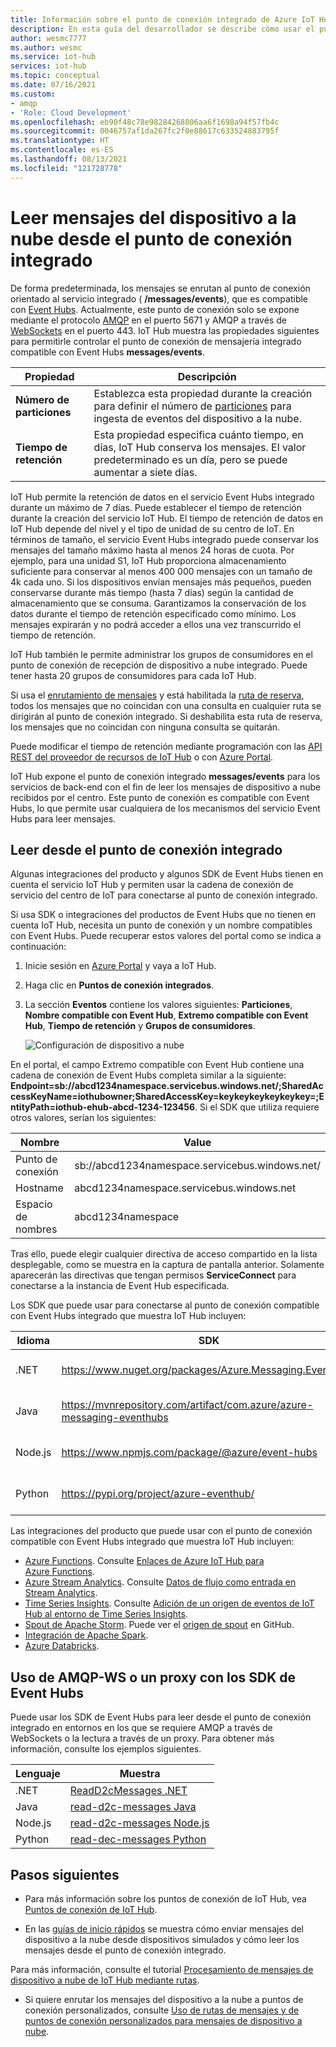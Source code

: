 ```yaml
---
title: Información sobre el punto de conexión integrado de Azure IoT Hub | Microsoft Docs
description: En esta guía del desarrollador se describe cómo usar el punto de conexión integrado compatible con Event Hubs para leer los mensajes del dispositivo a la nube.
author: wesmc7777
ms.author: wesmc
ms.service: iot-hub
services: iot-hub
ms.topic: conceptual
ms.date: 07/16/2021
ms.custom:
- amqp
- 'Role: Cloud Development'
ms.openlocfilehash: eb90f48c78e98284268806aa6f1698a94f57fb4c
ms.sourcegitcommit: 0046757af1da267fc2f0e88617c633524883795f
ms.translationtype: HT
ms.contentlocale: es-ES
ms.lasthandoff: 08/13/2021
ms.locfileid: "121728778"
---
```

# <a name="read-device-to-cloud-messages-from-the-built-in-endpoint"></a>Leer mensajes del dispositivo a la nube desde el punto de conexión integrado

De forma predeterminada, los mensajes se enrutan al punto de conexión orientado al servicio integrado ( **/messages/events**), que es compatible con [Event Hubs](https://azure.microsoft.com/documentation/services/event-hubs/). Actualmente, este punto de conexión solo se expone mediante el protocolo [AMQP](https://www.amqp.org/) en el puerto 5671 y AMQP a través de [WebSockets](http://docs.oasis-open.org/amqp-bindmap/amqp-wsb/v1.0/cs01/amqp-wsb-v1.0-cs01.html) en el puerto 443. IoT Hub muestra las propiedades siguientes para permitirle controlar el punto de conexión de mensajería integrado compatible con Event Hubs **messages/events**.

| Propiedad            | Descripción |
| ------------------- | ----------- |
| **Número de particiones** | Establezca esta propiedad durante la creación para definir el número de [particiones](../event-hubs/event-hubs-features.md#partitions) para ingesta de eventos del dispositivo a la nube. |
| **Tiempo de retención**  | Esta propiedad especifica cuánto tiempo, en días, IoT Hub conserva los mensajes. El valor predeterminado es un día, pero se puede aumentar a siete días. |

IoT Hub permite la retención de datos en el servicio Event Hubs integrado durante un máximo de 7 días. Puede establecer el tiempo de retención durante la creación del servicio IoT Hub. El tiempo de retención de datos en IoT Hub depende del nivel y el tipo de unidad de su centro de IoT. En términos de tamaño, el servicio Event Hubs integrado puede conservar los mensajes del tamaño máximo hasta al menos 24 horas de cuota. Por ejemplo, para una unidad S1, IoT Hub proporciona almacenamiento suficiente para conservar al menos 400 000 mensajes con un tamaño de 4k cada uno. Si los dispositivos envían mensajes más pequeños, pueden conservarse durante más tiempo (hasta 7 días) según la cantidad de almacenamiento que se consuma. Garantizamos la conservación de los datos durante el tiempo de retención especificado como mínimo. Los mensajes expirarán y no podrá acceder a ellos una vez transcurrido el tiempo de retención. 

IoT Hub también le permite administrar los grupos de consumidores en el punto de conexión de recepción de dispositivo a nube integrado. Puede tener hasta 20 grupos de consumidores para cada IoT Hub.

Si usa el [enrutamiento de mensajes](iot-hub-devguide-messages-d2c.md) y está habilitada la [ruta de reserva](iot-hub-devguide-messages-d2c.md#fallback-route), todos los mensajes que no coincidan con una consulta en cualquier ruta se dirigirán al punto de conexión integrado. Si deshabilita esta ruta de reserva, los mensajes que no coincidan con ninguna consulta se quitarán.

Puede modificar el tiempo de retención mediante programación con las [API REST del proveedor de recursos de IoT Hub](/rest/api/iothub/iothubresource) o con [Azure Portal](https://portal.azure.com).

IoT Hub expone el punto de conexión integrado **messages/events** para los servicios de back-end con el fin de leer los mensajes de dispositivo a nube recibidos por el centro. Este punto de conexión es compatible con Event Hubs, lo que permite usar cualquiera de los mecanismos del servicio Event Hubs para leer mensajes.

## <a name="read-from-the-built-in-endpoint"></a>Leer desde el punto de conexión integrado

Algunas integraciones del producto y algunos SDK de Event Hubs tienen en cuenta el servicio IoT Hub y permiten usar la cadena de conexión de servicio del centro de IoT para conectarse al punto de conexión integrado.

Si usa SDK o integraciones del productos de Event Hubs que no tienen en cuenta IoT Hub, necesita un punto de conexión y un nombre compatibles con Event Hubs. Puede recuperar estos valores del portal como se indica a continuación:

1. Inicie sesión en [Azure Portal](https://portal.azure.com) y vaya a IoT Hub.

2. Haga clic en **Puntos de conexión integrados**.

3. La sección **Eventos** contiene los valores siguientes: **Particiones**, **Nombre compatible con Event Hub**, **Extremo compatible con Event Hub**, **Tiempo de retención** y **Grupos de consumidores**.

    ![Configuración de dispositivo a nube](./media/iot-hub-devguide-messages-read-builtin/eventhubcompatible.png)

En el portal, el campo Extremo compatible con Event Hub contiene una cadena de conexión de Event Hubs completa similar a la siguiente: **Endpoint=sb://abcd1234namespace.servicebus.windows.net/;SharedAccessKeyName=iothubowner;SharedAccessKey=keykeykeykeykeykey=;EntityPath=iothub-ehub-abcd-1234-123456**. Si el SDK que utiliza requiere otros valores, serían los siguientes:

| Nombre | Value |
| ---- | ----- |
| Punto de conexión | sb://abcd1234namespace.servicebus.windows.net/ |
| Hostname | abcd1234namespace.servicebus.windows.net |
| Espacio de nombres | abcd1234namespace |

Tras ello, puede elegir cualquier directiva de acceso compartido en la lista desplegable, como se muestra en la captura de pantalla anterior. Solamente aparecerán las directivas que tengan permisos **ServiceConnect** para conectarse a la instancia de Event Hub especificada.

Los SDK que puede usar para conectarse al punto de conexión compatible con Event Hubs integrado que muestra IoT Hub incluyen:

| Idioma | SDK | Ejemplo |
| -------- | --- | ------ |
| .NET | https://www.nuget.org/packages/Azure.Messaging.EventHubs | [Guía de inicio rápido](../iot-develop/quickstart-send-telemetry-iot-hub.md?pivots=programming-language-csharp) |
| Java | https://mvnrepository.com/artifact/com.azure/azure-messaging-eventhubs | [Guía de inicio rápido](../iot-develop/quickstart-send-telemetry-iot-hub.md?pivots=programming-language-java) |
| Node.js | https://www.npmjs.com/package/@azure/event-hubs | [Guía de inicio rápido](../iot-develop/quickstart-send-telemetry-iot-hub.md?pivots=programming-language-nodejs) |
| Python | https://pypi.org/project/azure-eventhub/ | [Guía de inicio rápido](../iot-develop/quickstart-send-telemetry-iot-hub.md?pivots=programming-language-python) |

Las integraciones del producto que puede usar con el punto de conexión compatible con Event Hubs integrado que muestra IoT Hub incluyen:

* [Azure Functions](../azure-functions/index.yml). Consulte [Enlaces de Azure IoT Hub para Azure Functions](../azure-functions/functions-bindings-event-iot.md).
* [Azure Stream Analytics](../stream-analytics/index.yml). Consulte [Datos de flujo como entrada en Stream Analytics](../stream-analytics/stream-analytics-define-inputs.md#stream-data-from-iot-hub).
* [Time Series Insights](../time-series-insights/index.yml). Consulte [Adición de un origen de eventos de IoT Hub al entorno de Time Series Insights](../time-series-insights/how-to-ingest-data-iot-hub.md).
* [Spout de Apache Storm](../hdinsight/storm/apache-storm-develop-csharp-event-hub-topology.md). Puede ver el [origen de spout](https://github.com/apache/storm/tree/master/external/storm-eventhubs) en GitHub.
* [Integración de Apache Spark](../hdinsight/spark/apache-spark-ipython-notebook-machine-learning.md).
* [Azure Databricks](/azure/azure-databricks/).

## <a name="use-amqp-ws-or-a-proxy-with-event-hubs-sdks"></a>Uso de AMQP-WS o un proxy con los SDK de Event Hubs

Puede usar los SDK de Event Hubs para leer desde el punto de conexión integrado en entornos en los que se requiere AMQP a través de WebSockets o la lectura a través de un proxy. Para obtener más información, consulte los ejemplos siguientes.

| Lenguaje | Muestra |
| -------- | ------ |
| .NET | [ReadD2cMessages .NET](https://github.com/Azure-Samples/azure-iot-samples-csharp/tree/master/iot-hub/Quickstarts/ReadD2cMessages) |
| Java | [read-d2c-messages Java](https://github.com/Azure-Samples/azure-iot-samples-java/tree/master/iot-hub/Quickstarts/read-d2c-messages) |
| Node.js | [read-d2c-messages Node.js](https://github.com/Azure-Samples/azure-iot-samples-node/tree/master/iot-hub/Quickstarts/read-d2c-messages) |
| Python | [read-dec-messages Python](https://github.com/Azure-Samples/azure-iot-samples-python/tree/master/iot-hub/Quickstarts/read-d2c-messages) |

## <a name="next-steps"></a>Pasos siguientes

* Para más información sobre los puntos de conexión de IoT Hub, vea [Puntos de conexión de IoT Hub](iot-hub-devguide-endpoints.md).

* En las [guías de inicio rápidos](../iot-develop/quickstart-send-telemetry-iot-hub.md?pivots=programming-language-nodejs) se muestra cómo enviar mensajes del dispositivo a la nube desde dispositivos simulados y cómo leer los mensajes desde el punto de conexión integrado. 

Para más información, consulte el tutorial [Procesamiento de mensajes de dispositivo a nube de IoT Hub mediante rutas](tutorial-routing.md).

* Si quiere enrutar los mensajes del dispositivo a la nube a puntos de conexión personalizados, consulte [Uso de rutas de mensajes y de puntos de conexión personalizados para mensajes de dispositivo a nube](iot-hub-devguide-messages-read-custom.md).
